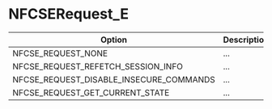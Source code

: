 # NFCSERequest_E

Option|Description
-|-
NFCSE_REQUEST_NONE|...
NFCSE_REQUEST_REFETCH_SESSION_INFO|...
NFCSE_REQUEST_DISABLE_INSECURE_COMMANDS|...
NFCSE_REQUEST_GET_CURRENT_STATE|...